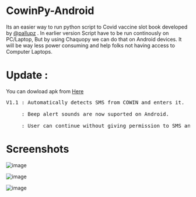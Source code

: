 # CowinPy-Android

Its an easier way to run python script to Covid vaccine slot book developed by [@pallupz](https://github.com/pallupz/covid-vaccine-booking) . In earlier version Script have to be run continously on PC/Laptop, But by using Chaquopy we can do that on Android devices. It will be way less power consuming and help folks not having access to Computer Laptops.




# Update : 
You can dowload apk from [Here](https://github.com/Vishvajeet590/CowinPy-Andy/blob/master/APK/CowinPy.apk)<br />
<pre>
V1.1 : Automatically detects SMS from COWIN and enters it.<br />
     : Beep alert sounds are now suported on Android.<br />
     : User can continue without giving permission to SMS and type OTP manually.
</pre>
# Screenshots

![image](https://user-images.githubusercontent.com/42716731/120796719-c8b48600-c558-11eb-89d1-d325ae77bfec.png)



![image](https://user-images.githubusercontent.com/42716731/120796625-a6bb0380-c558-11eb-9faa-e7d084eb01cc.png)



![image](https://user-images.githubusercontent.com/42716731/120796764-d702a200-c558-11eb-8045-1a40ed26c965.png)

